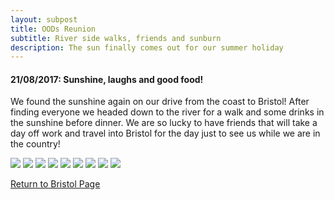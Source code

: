 ```yaml
---
layout: subpost
title: OODs Reunion
subtitle: River side walks, friends and sunburn
description: The sun finally comes out for our summer holiday
---
```


<h4>21/08/2017: Sunshine, laughs and good food!</h4>

We found the sunshine again on our drive from the coast to Bristol! After finding everyone we headed down to the river for a walk and some drinks in the sunshine before dinner. We are so lucky to have friends that will take a day off work and travel into Bristol for the day just to see us while we are in the country! 

<img src="https://adventuresofthetravellingtwins.com/Photos/2017-08-21-Bristol/day11-min.JPG" class="image1">
<img src="https://adventuresofthetravellingtwins.com/Photos/2017-08-21-Bristol/day12-min.JPG" class="image1">
<img src="https://adventuresofthetravellingtwins.com/Photos/2017-08-21-Bristol/day13-min.JPG" class="image1">
<img src="https://adventuresofthetravellingtwins.com/Photos/2017-08-21-Bristol/day14-min.JPG" class="image1">
<img src="https://adventuresofthetravellingtwins.com/Photos/2017-08-21-Bristol/day15-min.JPG" class="image1">
<img src="https://adventuresofthetravellingtwins.com/Photos/2017-08-21-Bristol/day16-min.JPG" class="image1">
<img src="https://adventuresofthetravellingtwins.com/Photos/2017-08-21-Bristol/day17-min.JPG" class="image1">
<img src="https://adventuresofthetravellingtwins.com/Photos/2017-08-21-Bristol/day18-min.JPG" class="image1">
<img src="https://adventuresofthetravellingtwins.com/Photos/2017-08-21-Bristol/day19-min.JPG" class="image1">

<a href="https://adventuresofthetravellingtwins.com/2013/09/02/Bristol/">Return to Bristol Page</a>
